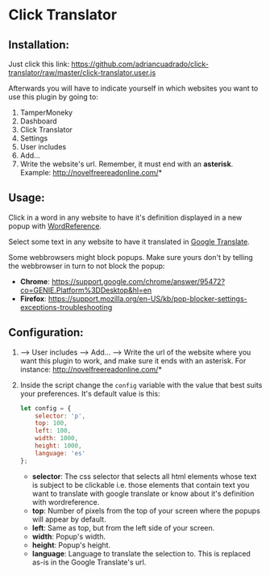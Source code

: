 # Click Translator

## Installation:

Just click this link: https://github.com/adriancuadrado/click-translator/raw/master/click-translator.user.js

Afterwards you will have to indicate yourself in which websites you want to use this plugin by going to:
1. TamperMoneky
1. Dashboard
1. Click Translator
1. Settings
1. User includes
1. Add...
1. Write the website's url. Remember, it must end with an **asterisk**.  
Example: http://novelfreereadonline.com/*

## Usage:

Click in a word in any website to have it's definition displayed in a new popup with [WordReference](http://wordreference.com/).

Select some text in any website to have it translated in [Google Translate](https://translate.google.com/).

Some webbrowsers might block popups. Make sure yours don't by telling the webbrowser in turn to not block the popup:
* **Chrome**: https://support.google.com/chrome/answer/95472?co=GENIE.Platform%3DDesktop&hl=en
* **Firefox**: https://support.mozilla.org/en-US/kb/pop-blocker-settings-exceptions-troubleshooting

## Configuration:

1.  --> User includes --> Add... --> Write the url of the website where you want this plugin to work, and make sure it ends with an asterisk. For instance:
http://novelfreereadonline.com/*

1. Inside the script change the `config` variable with the value that best suits your preferences. It's default value is this:
    ```js
    let config = {
        selector: 'p',
        top: 100,
        left: 100,
        width: 1000,
        height: 1000,
        language: 'es'
    };
    ```
    * **selector**: The css selector that selects all html elements whose text is subject to be clickable i.e. those elements that contain text you want to translate with google translate or know about it's definition with wordreference.
    * **top**: Number of pixels from the top of your screen where the popups will appear by default.
    * **left**: Same as top, but from the left side of your screen.
    * **width**: Popup's width.
    * **height**: Popup's height.
    * **language**: Language to translate the selection to. This is replaced as-is in the Google Translate's url.